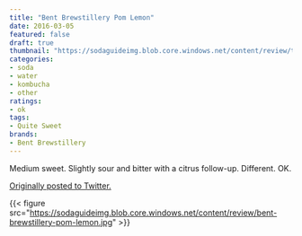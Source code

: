 ```yaml
---
title: "Bent Brewstillery Pom Lemon"
date: 2016-03-05
featured: false
draft: true
thumbnail: "https://sodaguideimg.blob.core.windows.net/content/review/thumbs/bent-brewstillery-pom-lemon.jpg"
categories:
- soda
- water
- kombucha
- other
ratings:
- ok
tags:
- Quite Sweet
brands:
- Bent Brewstillery
---
```


Medium sweet. Slightly sour and bitter with a citrus follow-up. Different. OK.

[Originally posted to Twitter.](https://twitter.com/Cavorter/status/706303917341089792)

{{< figure src="https://sodaguideimg.blob.core.windows.net/content/review/bent-brewstillery-pom-lemon.jpg" >}}

